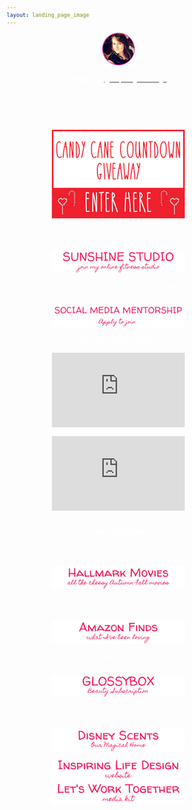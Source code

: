 ```yaml
---
layout: landing_page_image
---
```

<center>
<img src='/i/cory-small.png' alt='Profile image of Corinna'>
<h4><span style="color:white">Instagram: </span>
<a href="https://www.instagram.com/inspiringlifedesign/" target="_blank" rel="noopener"><span style="color:white">@inspiringlifedesign</span></a>
</h4>
<br />
</center>
<center>

<!-- NEED TO INSERT FLEXMAS AD -->
<!-- <h6 class="title"><span style="color:white">Try The Job1 Free 20 Minute Sample Workout</span></h6>
<a href="/sunshinestudio/workouts/20minuteworkout"><img src='/i/Buttons/instagram/image-buttons/job1.png' style='width: 300px; margin: auto;' alt='link to request page for Job1 sample workout' /></a><br /> -->

<h6 class="title"><span style="color:white">Candy Cane Countdown Giveaway!</span></h6>
<a href="/candycane"><img src='/i/Buttons/instagram/image-buttons/candycanegiveaway.png' style='width: 300px; margin: auto;' alt='link to Candy Cane Countdown giveaway' /></a><br />

<h6 class="title"><span style="color:white">Get Into Your Best Fitness Ever...</span></h6>
<a href="/sunshinestudio"><img src='/i/Buttons/instagram/current/sunshinestudio.png' alt='link to Sunshine Studio information request page' /></a>
<br />
<h6 class="title"><span style="color:white">Join My Social Media Business Mentorship...</span></h6>
<a href="/sunshinestudio/mentorship"><img src='/i/Buttons/instagram/current/mentorship.png' alt='link to Sunshine Studio mentoring information request page' /></a>
<br />

<div class="separator-2"></div>
<!-- YouTube latest START -->

<h4 class="title"><span style="color:white">My Latest YouTube Videos...</span></h4>
<iframe width="300" height="168" src="https://www.youtube-nocookie.com/embed/6s2ivzSqVrw?rel=0" frameborder="0" allow="accelerometer; autoplay; encrypted-media; gyroscope; picture-in-picture" allowfullscreen></iframe>
  <br><br>

  <iframe width="300" height="168" src="https://www.youtube-nocookie.com/embed/a0yBs1enwFU?rel=0" frameborder="0" allow="accelerometer; autoplay; encrypted-media; gyroscope; picture-in-picture" allowfullscreen></iframe>
<br><br>
  
<!-- YouTube latest END -->

<div class="separator-2"></div>
<h4 class="title"><span style="color:white">As Used By Corinna...</span></h4>
<h6 class="title"><span style="color:white">Festive Christmas Movies on Hallmark</span></h6>
<a href="https://www.amazon.co.uk/gp/video/offers/?benefitId=hallmarkuk&tag=corinnaphilli-21" target="_blank" rel="noopener"><img src='/i/Buttons/instagram/current/hallmark.png' alt='link to get the Hallmark Channel via Amazon Prime in UK' /></a>
<br />
 <h6 class="title"><span style="color:white">What I've Been Buying On Amazon</span></h6>
<a href="https://www.amazon.co.uk/shop/inspiringlifedesign?listId=3U0NM08QFZXW7&ref=idea_share_inf" target="_blank" rel="noopener"><img src='/i/Buttons/instagram/current/amazon.png' alt='link to my Amazon Storefront Instagram list' /></a>
<br />
<h6 class="title"><span style="color:white">Use code <i>CORINNA-RO6</i> for 20% off:</span></h6>
<a href="/takemeto/glossy" target="_blank" rel="noopener"><img src='/i/Buttons/instagram/current/glossybox.png' alt='link to GlossyBox site' /></a>
<br />
<h6 class="title"><span style="color:white">Use code <i>ropedrop</i> for 10% off:</span></h6>
<a href="https://www.ourmagicalhome.co.uk/" target="_blank" rel="noopener"><img src='/i/Buttons/instagram/current/ourmagicalhome.png' alt='link to Our Magical Home Etsy store' /></a>
<br />

<div class="separator-2"></div>

<a href="/" target="_blank" rel="noopener"><img src='/i/Buttons/instagram/current/ild.png' alt='link to Inspiring Life Design website' /></a>
<br />
<a href="/printables/ILD_Media_Kit.pdf" target="_blank" rel="noopener"><img src='/i/Buttons/instagram/current/mediakit.png' alt='link to Inspiring Life Design Media Kit' /></a>
<br />

</center>
